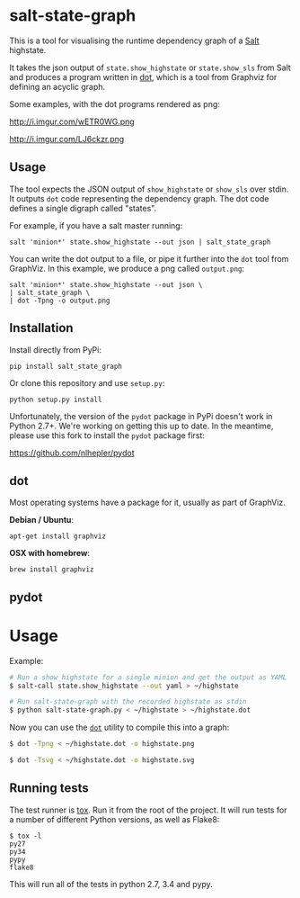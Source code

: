 # salt-state-graph

This is a tool for visualising the runtime dependency graph of a
[Salt](https://github.com/saltstack/salt) highstate.

It takes the json output of `state.show_highstate` or `state.show_sls` from
Salt and produces a program written in
[dot](http://www.graphviz.org/doc/info/lang.html), which is a tool from
Graphviz for defining an acyclic graph.  

Some examples, with the dot programs rendered as png:

http://i.imgur.com/wETR0WG.png

http://i.imgur.com/LJ6ckzr.png

## Usage

The tool expects the JSON output of `show_highstate` or `show_sls` over stdin.
It outputs `dot` code representing the dependency graph. The dot code defines a
single digraph called "states".

For example, if you have a salt master running:

	salt 'minion*' state.show_highstate --out json | salt_state_graph

You can write the dot output to a file, or pipe it further into the `dot` tool
from GraphViz. In this example, we produce a png called `output.png`:

	salt 'minion*' state.show_highstate --out json \
	| salt_state_graph \
	| dot -Tpng -o output.png


## Installation

Install directly from PyPi:

	pip install salt_state_graph

Or clone this repository and use `setup.py`:

	python setup.py install

Unfortunately, the version of the `pydot` package in PyPi doesn't work in
Python 2.7+. We're working on getting this up to date. In the meantime, please
use this fork to install the `pydot` package first:

https://github.com/nlhepler/pydot


## dot

Most operating systems have a package for it, usually as part of GraphViz.

**Debian / Ubuntu**:

	apt-get install graphviz

**OSX with homebrew**:

	brew install graphviz


pydot
-----


Usage
====

Example:

```bash
# Run a show_highstate for a single minion and get the output as YAML
$ salt-call state.show_highstate --out yaml > ~/highstate

# Run salt-state-graph with the recorded highstate as stdin
$ python salt-state-graph.py < ~/highstate > ~/highstate.dot
```

Now you can use the [`dot`](http://en.wikipedia.org/wiki/DOT_%28graph_description_language%29) utility to compile this into a graph:

```bash
$ dot -Tpng < ~/highstate.dot -o highstate.png
```

```bash
$ dot -Tsvg < ~/highstate.dot -o highstate.svg
```

## Running tests

The test runner is [tox](https://tox.readthedocs.org/en/latest/). Run it from
the root of the project. It will run tests for a number of different Python
versions, as well as Flake8:

	$ tox -l
	py27
	py34
	pypy
	flake8

This will run all of the tests in python 2.7, 3.4 and pypy.
